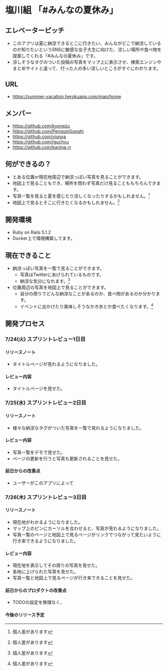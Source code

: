 # 塩川組 「#みんなの夏休み」

## エレベーターピッチ
- このアプリは夏に納涼できるとこに行きたい、みんながどこで納涼しているのか知りたいというSNSに敏感な女子大生に向けた、涼しい場所や食べ物を提案してくれる「#みんなの夏休み」です。
- 涼しそうなタグのついた投稿の写真をマップ上に表示させ、検索エンジンやまとめサイトと違って、行った人の多い涼しいところがすぐにわかります。

## URL
- https://summer-vacation.herokuapp.com/map/home

## メンバー
- https://github.com/kyonezu
- https://github.com/PenguinGunshi
- https://github.com/yjunya
- https://github.com/iguchyu
- https://github.com/karima-n

## 何ができるの？
- とある位置or現在地周辺で納涼っぽい写真を見ることができます。
- 地図上で見ることもでき、場所を問わず写真だけ見ることももちろんできます。
- 写真一覧を見ると夏を感じたり涼しくなったりするかもしれません。[^*]
- 地図上で見るとそこに行きたくなるかもしれません。[^*]

## 開発環境
- Ruby on Rails 5.1.2 
- Docker上で環境構築してます。

## 現在できること
- 納涼っぽい写真を一覧で見ることができます。
    - 写真はTwitterにあげられているものです。
    - 納涼な気分になれます。[^*]
- 位置周辺の写真を地図上で見ることができます。
    - 自分の周りでどんな納涼なことがあるのか、食べ物があるのか分かります。
    - イベントに出かけたり美味しそうなかき氷とか食べたくなります。[^*]
    
[^*]:  個人差があります
    
## 開発プロセス
### 7/24(火) スプリントレビュー1日目
#### リリースノート
- タイトルページが見れるようになりました。
#### レビュー内容
- タイトルページを見せた。

### 7/25(水) スプリントレビュー2日目
#### リリースノート
- 様々な納涼なタグがついた写真を一覧で見れるようになりました。
#### レビュー内容
- 写真一覧をデモで見せた。
- ページの更新を行うと写真も更新されることを見せた。
#### 前日からの改善点
- ユーザーがこのアプリによって

### 7/26(木) スプリントレビュー3日目
#### リリースノート
- 現在地がわかるようになりました。
- マップ上のピンにカーソルを合わせると、写真が見れるようになりました。
- 写真一覧のページと地図上で見るページがリンクでつながって見たいように行き来できるようになりました。
#### レビュー内容
- 現在地を表示してその周りの写真を見せた。
- 各地に上げられた写真を見せた。
- 写真一覧と地図上で見るページが行き来できることを見せた。
#### 前日からのプロダクトの改善点
- TODOの設定を無理なく、
#### 今後のリリース予定
    


